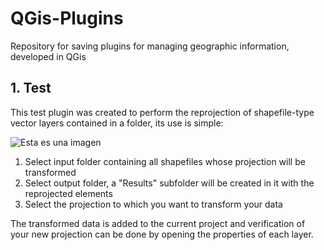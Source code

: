 # QGis-Plugins
Repository for saving plugins for managing geographic information, developed in QGis

## 1. Test
This test plugin was created to perform the reprojection of shapefile-type vector layers contained in a folder, its use is simple:

![Esta es una imagen](https://github.com/fernandezjavier480/GithubTest/blob/a6213e83f7c56a300ab755703ca6241a63162e50/1_Image.PNG)

1. Select input folder containing all shapefiles whose projection will be transformed
2. Select output folder, a "Results" subfolder will be created in it with the reprojected elements
3. Select the projection to which you want to transform your data

The transformed data is added to the current project and verification of your new projection can be done by opening the properties of each layer.

